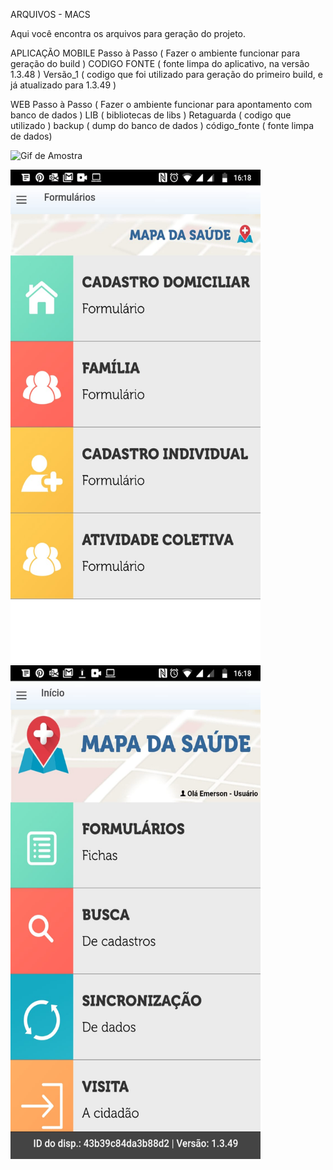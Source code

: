 ARQUIVOS - MACS

Aqui você encontra os arquivos para geração do projeto.

APLICAÇÃO MOBILE 
	Passo à Passo ( Fazer o ambiente funcionar para geração do build ) 
	CODIGO FONTE ( fonte limpa do aplicativo, na versão 1.3.48 ) 
	Versão_1 ( codigo que foi utilizado para geração do primeiro build, e já atualizado para 1.3.49 )

WEB 
	Passo à Passo ( Fazer o ambiente funcionar para apontamento com banco de dados ) 
	LIB ( bibliotecas de libs ) 
	Retaguarda ( codigo que utilizado ) 
	backup ( dump do banco de dados ) 
	código_fonte ( fonte limpa de dados)


![Gif de Amostra](https://github.com/csinho/mACS_Projeto/blob/master/macs.gif)

<img src="https://github.com/csinho/mACS_Projeto/blob/master/home.jpeg" width="400" height="790"> <img src="https://github.com/csinho/mACS_Projeto/blob/master/formularios.jpeg" width="400" height="790">
